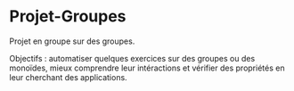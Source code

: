 # Projet-Groupes
Projet en groupe sur des groupes.

Objectifs : automatiser quelques exercices sur des groupes ou des monoïdes, mieux comprendre leur intéractions et vérifier des propriétés en leur cherchant des applications.
